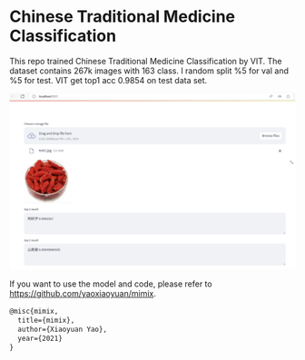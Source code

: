 # Chinese Traditional Medicine Classification

This repo trained Chinese Traditional Medicine Classification by VIT. The dataset contains 267k images with 163 class. I random split %5 for val and %5 for test. VIT get top1 acc 0.9854 on test data set.

![image](pic/streamlit.png)

If you want to use the model and code, please refer to https://github.com/yaoxiaoyuan/mimix.

```
@misc{mimix,
  title={mimix},
  author={Xiaoyuan Yao},
  year={2021}
}
```

